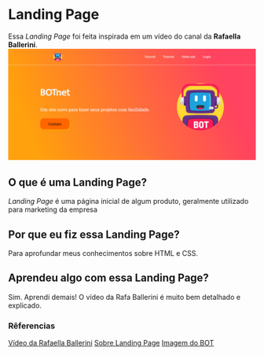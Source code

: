 # Landing Page
Essa _Landing Page_ foi feita inspirada em um vídeo do canal da **Rafaella Ballerini**.
![botnet](Imagens/botnet.png)
## O que é uma Landing Page?
*Landing Page* é uma página inicial de algum produto, geralmente utilizado para marketing da empresa 

## Por que eu fiz essa Landing Page?
Para aprofundar meus conhecimentos sobre HTML e CSS.

## Aprendeu algo com essa Landing Page?
Sim. Aprendi demais! O vídeo da Rafa Ballerini é muito bem detalhado e explicado.

### Rêferencias

[Vídeo da Rafaella Ballerini](https://www.youtube.com/watch?v=llF6vD-RljE&t=2512s&ab_channel=RafaellaBallerini)
[Sobre Landing Page](https://resultadosdigitais.com.br/marketing/o-que-e-landing-page/)
[Imagem do BOT](https://www.flaticon.com/premium-icon/bot_1533105?term=bot&page=1&position=2&page=1&position=2&related_id=1533105&origin=search#)

